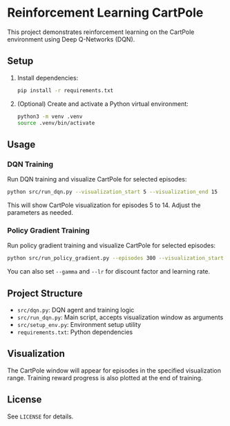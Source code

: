 # Reinforcement Learning CartPole

This project demonstrates reinforcement learning on the CartPole environment using Deep Q-Networks (DQN).

## Setup

1. Install dependencies:
	```bash
	pip install -r requirements.txt
	```

2. (Optional) Create and activate a Python virtual environment:
	```bash
	python3 -m venv .venv
	source .venv/bin/activate
	```


## Usage

### DQN Training
Run DQN training and visualize CartPole for selected episodes:

```bash
python src/run_dqn.py --visualization_start 5 --visualization_end 15
```
This will show CartPole visualization for episodes 5 to 14. Adjust the parameters as needed.

### Policy Gradient Training
Run policy gradient training and visualize CartPole for selected episodes:

```bash
python src/run_policy_gradient.py --episodes 300 --visualization_start 5 --visualization_end 15
```
You can also set `--gamma` and `--lr` for discount factor and learning rate.

## Project Structure

- `src/dqn.py`: DQN agent and training logic
- `src/run_dqn.py`: Main script, accepts visualization window as arguments
- `src/setup_env.py`: Environment setup utility
- `requirements.txt`: Python dependencies

## Visualization

The CartPole window will appear for episodes in the specified visualization range. Training reward progress is also plotted at the end of training.

## License

See `LICENSE` for details.